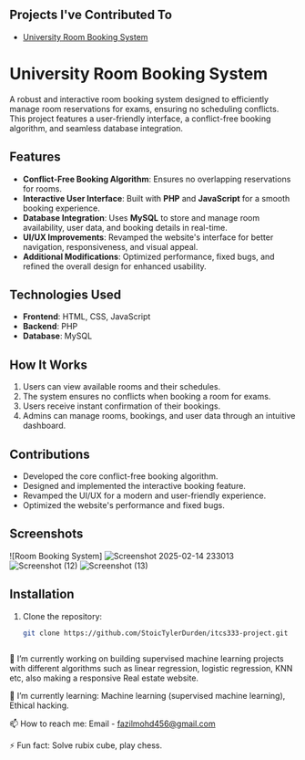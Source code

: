 ## Projects I've Contributed To
- [University Room Booking System](https://github.com/StoicTylerDurden/itcs333-project.git)
# University Room Booking System

A robust and interactive room booking system designed to efficiently manage room reservations for exams, ensuring no scheduling conflicts. This project features a user-friendly interface, a conflict-free booking algorithm, and seamless database integration.

## Features
- **Conflict-Free Booking Algorithm**: Ensures no overlapping reservations for rooms.
- **Interactive User Interface**: Built with **PHP** and **JavaScript** for a smooth booking experience.
- **Database Integration**: Uses **MySQL** to store and manage room availability, user data, and booking details in real-time.
- **UI/UX Improvements**: Revamped the website's interface for better navigation, responsiveness, and visual appeal.
- **Additional Modifications**: Optimized performance, fixed bugs, and refined the overall design for enhanced usability.

## Technologies Used
- **Frontend**: HTML, CSS, JavaScript
- **Backend**: PHP
- **Database**: MySQL

## How It Works
1. Users can view available rooms and their schedules.
2. The system ensures no conflicts when booking a room for exams.
3. Users receive instant confirmation of their bookings.
4. Admins can manage rooms, bookings, and user data through an intuitive dashboard.

## Contributions
- Developed the core conflict-free booking algorithm.
- Designed and implemented the interactive booking feature.
- Revamped the UI/UX for a modern and user-friendly experience.
- Optimized the website's performance and fixed bugs.

## Screenshots
![Room Booking System]
![Screenshot 2025-02-14 233013](https://github.com/user-attachments/assets/966a9a9e-4038-4354-91cb-652e27bdf35c)
![Screenshot (12)](https://github.com/user-attachments/assets/56642dbc-7390-4742-a3c4-bd628bc0e086)
![Screenshot (13)](https://github.com/user-attachments/assets/7057a637-34f2-4ade-afdf-a3584684bff0)



## Installation
1. Clone the repository:
   ```bash
   git clone https://github.com/StoicTylerDurden/itcs333-project.git



🔭 I’m currently working on building supervised machine learning projects with different algorithms such as linear regression, logistic regression, KNN etc, also making a responsive Real estate website.

🌱 I’m currently learning: Machine learning (supervised machine learning), Ethical hacking.


📫 How to reach me: Email - fazilmohd456@gmail.com

⚡ Fun fact: Solve rubix cube, play chess.

